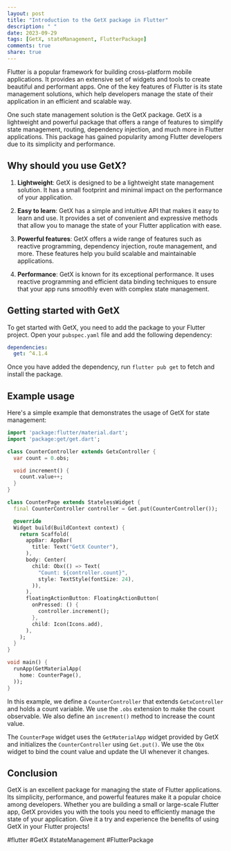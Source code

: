 ```yaml
---
layout: post
title: "Introduction to the GetX package in Flutter"
description: " "
date: 2023-09-29
tags: [GetX, stateManagement, FlutterPackage]
comments: true
share: true
---
```


Flutter is a popular framework for building cross-platform mobile applications. It provides an extensive set of widgets and tools to create beautiful and performant apps. One of the key features of Flutter is its state management solutions, which help developers manage the state of their application in an efficient and scalable way.

One such state management solution is the GetX package. GetX is a lightweight and powerful package that offers a range of features to simplify state management, routing, dependency injection, and much more in Flutter applications. This package has gained popularity among Flutter developers due to its simplicity and performance.

## Why should you use GetX?

1. **Lightweight**: GetX is designed to be a lightweight state management solution. It has a small footprint and minimal impact on the performance of your application.

2. **Easy to learn**: GetX has a simple and intuitive API that makes it easy to learn and use. It provides a set of convenient and expressive methods that allow you to manage the state of your Flutter application with ease.

3. **Powerful features**: GetX offers a wide range of features such as reactive programming, dependency injection, route management, and more. These features help you build scalable and maintainable applications.

4. **Performance**: GetX is known for its exceptional performance. It uses reactive programming and efficient data binding techniques to ensure that your app runs smoothly even with complex state management.

## Getting started with GetX

To get started with GetX, you need to add the package to your Flutter project. Open your `pubspec.yaml` file and add the following dependency:

```yaml
dependencies:
  get: ^4.1.4
```

Once you have added the dependency, run `flutter pub get` to fetch and install the package.

## Example usage

Here's a simple example that demonstrates the usage of GetX for state management:

```dart
import 'package:flutter/material.dart';
import 'package:get/get.dart';

class CounterController extends GetxController {
  var count = 0.obs;

  void increment() {
    count.value++;
  }
}

class CounterPage extends StatelessWidget {
  final CounterController controller = Get.put(CounterController());

  @override
  Widget build(BuildContext context) {
    return Scaffold(
      appBar: AppBar(
        title: Text("GetX Counter"),
      ),
      body: Center(
        child: Obx(() => Text(
          "Count: ${controller.count}",
          style: TextStyle(fontSize: 24),
        )),
      ),
      floatingActionButton: FloatingActionButton(
        onPressed: () {
          controller.increment();
        },
        child: Icon(Icons.add),
      ),
    );
  }
}

void main() {
  runApp(GetMaterialApp(
    home: CounterPage(),
  ));
}
```

In this example, we define a `CounterController` that extends `GetxController` and holds a count variable. We use the `.obs` extension to make the count observable. We also define an `increment()` method to increase the count value.

The `CounterPage` widget uses the `GetMaterialApp` widget provided by GetX and initializes the `CounterController` using `Get.put()`. We use the `Obx` widget to bind the count value and update the UI whenever it changes.

## Conclusion

GetX is an excellent package for managing the state of Flutter applications. Its simplicity, performance, and powerful features make it a popular choice among developers. Whether you are building a small or large-scale Flutter app, GetX provides you with the tools you need to efficiently manage the state of your application. Give it a try and experience the benefits of using GetX in your Flutter projects!

#flutter #GetX #stateManagement #FlutterPackage